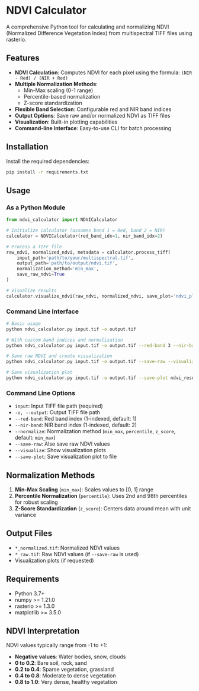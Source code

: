 # NDVI Calculator

A comprehensive Python tool for calculating and normalizing NDVI (Normalized Difference Vegetation Index) from multispectral TIFF files using rasterio.

## Features

- **NDVI Calculation**: Computes NDVI for each pixel using the formula: `(NIR - Red) / (NIR + Red)`
- **Multiple Normalization Methods**: 
  - Min-Max scaling (0-1 range)
  - Percentile-based normalization
  - Z-score standardization
- **Flexible Band Selection**: Configurable red and NIR band indices
- **Output Options**: Save raw and/or normalized NDVI as TIFF files
- **Visualization**: Built-in plotting capabilities
- **Command-line Interface**: Easy-to-use CLI for batch processing

## Installation

Install the required dependencies:

```bash
pip install -r requirements.txt
```

## Usage

### As a Python Module

```python
from ndvi_calculator import NDVICalculator

# Initialize calculator (assumes band 1 = Red, band 2 = NIR)
calculator = NDVICalculator(red_band_idx=1, nir_band_idx=2)

# Process a TIFF file
raw_ndvi, normalized_ndvi, metadata = calculator.process_tiff(
    input_path='path/to/your/multispectral.tif',
    output_path='path/to/output/ndvi.tif',
    normalization_method='min_max',
    save_raw_ndvi=True
)

# Visualize results
calculator.visualize_ndvi(raw_ndvi, normalized_ndvi, save_plot='ndvi_plot.png')
```

### Command Line Interface

```bash
# Basic usage
python ndvi_calculator.py input.tif -o output.tif

# With custom band indices and normalization
python ndvi_calculator.py input.tif -o output.tif --red-band 3 --nir-band 4 --normalize percentile

# Save raw NDVI and create visualization
python ndvi_calculator.py input.tif -o output.tif --save-raw --visualize

# Save visualization plot
python ndvi_calculator.py input.tif -o output.tif --save-plot ndvi_results.png
```

### Command Line Options

- `input`: Input TIFF file path (required)
- `-o, --output`: Output TIFF file path
- `--red-band`: Red band index (1-indexed, default: 1)
- `--nir-band`: NIR band index (1-indexed, default: 2)
- `--normalize`: Normalization method (`min_max`, `percentile`, `z_score`, default: `min_max`)
- `--save-raw`: Also save raw NDVI values
- `--visualize`: Show visualization plots
- `--save-plot`: Save visualization plot to file

## Normalization Methods

1. **Min-Max Scaling** (`min_max`): Scales values to [0, 1] range
2. **Percentile Normalization** (`percentile`): Uses 2nd and 98th percentiles for robust scaling
3. **Z-Score Standardization** (`z_score`): Centers data around mean with unit variance

## Output Files

- `*_normalized.tif`: Normalized NDVI values
- `*_raw.tif`: Raw NDVI values (if `--save-raw` is used)
- Visualization plots (if requested)

## Requirements

- Python 3.7+
- numpy >= 1.21.0
- rasterio >= 1.3.0
- matplotlib >= 3.5.0

## NDVI Interpretation

NDVI values typically range from -1 to +1:
- **Negative values**: Water bodies, snow, clouds
- **0 to 0.2**: Bare soil, rock, sand
- **0.2 to 0.4**: Sparse vegetation, grassland
- **0.4 to 0.8**: Moderate to dense vegetation
- **0.8 to 1.0**: Very dense, healthy vegetation
